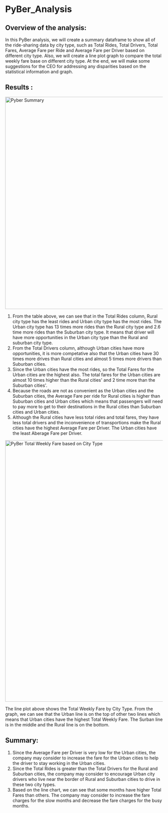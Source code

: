 # PyBer_Analysis

## Overview of the analysis:

In this PyBer analysis, we will create a summary dataframe to show all of the ride-sharing data by city type, such as Total Rides, Total Drivers, Total Fares, Average Fare per Ride and Average Fare per Driver based on different city type. Also, we will create a line plot graph to compare the total weekly fare base on different city type. At the end, we will make some suggestions for the CEO for addressing any disparities based on the statistical information and graph. 

## Results :

<img width="678" alt="Pyber Summary" src="https://user-images.githubusercontent.com/92563285/143544936-2e95cc5c-8a70-496e-962c-d179c5f98256.png">

1. From the table above, we can see that in the Total Rides column, Rural city type has the least rides and Urban city type has the most rides. The Urban city type has 13 times more rides than the Rural city type and 2.6 time more rides than the Suburban city type. It means that driver will have more opportunities in the Urban city type than the Rural and suburban city type.
2. From the Total Drivers column, although Urban cities have more opportunities, it is more competative also that the Urban cities have 30 times more drives than Rural cities and almost 5 times more drivers than Suburban cities. 
3. Since the Urban cities have the most rides, so the Total Fares for the Urban cities are the highest also. The total fares for the Urban cities are almost 10 times higher than the Rural cities' and 2 time more than the Suburban cities'.
4. Because the roads are not as convenient as the Urban cities and the Suburban cities, the Average Fare per ride for Rural cities is higher than Suburban cities and Urban cities which means that passengers will need to pay more to get to their destinations in the Rural cities than Suburban cities and Urban cities. 
5. Although the Rural cities have less total rides and total fares, they have less total drivers and the inconvenience of transportions make the Rural cities have the highest Average Fare per Driver. The Urban cities have the least Aberage Fare per Driver. 

<img width="835" alt="PyBer Total Weekly Fare based on City Type" src="https://user-images.githubusercontent.com/92563285/143546923-13e0a281-e406-4cd3-a2f1-bb34c4594e62.png">

The line plot above shows the Total Weekly Fare by City Type. From the graph, we can see that the Urban line is on the top of other two lines which means that Urban cities have the highest Total Weekly Fare. The Surban line is in the middle and the Rural line is on the bottom.

## Summary:
1. Since the Average Fare per Driver is very low for the Urban cities, the company may consider to increase the fare for the Urban cities to help the driver to stay working in the Urban cities.
2. Since the Total Rides is greater than the Total Drivers for the Rural and Suburban cities, the company may consider to encourage Urban city drivers who live near the border of Rural and Suburban cities to drive in these two city types. 
3. Based on the line chart, we can see that some months have higher Total Fares than others. The company may consider to increase the fare charges for the slow months and decrease the fare charges for the busy months.


